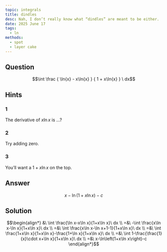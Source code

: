 ```yaml
---
topic: integrals
title: dindles
desc: Nah, I don’t really know what “dindles” are meant to be either.
date: 2025 June 17
tags:
  - ln
methods:
  - spot
  - layer cake
---
```



## Question
```math
\int
  \frac
    { \ln{x} - x\ln{x} }
    { 1 + x\ln{x} }
\ dx
```


## Hints

### 1
The derivative of $x\ln{x}$ is ...?

### 2
Try adding zero.

### 3
You’ll want a $1 + x\ln{x}$ on the top.


## Answer
```math
x-\ln\left(1+x\ln x\right)-c
```


## Solution

```math
\begin{align*}
  &\ \int \frac{\ln x-x\ln x}{1+x\ln x}\ dx
  \\ =&\ -\int \frac{x\ln x-\ln x}{1+x\ln x}\ dx
  \\ =&\ \int \frac{x\ln x-\ln x+1-1}{1+x\ln x}\ dx
  \\ =&\ \int \frac{1+x\ln x}{1+x\ln x}-\frac{1+\ln x}{1+x\ln x}\ dx
  \\ =&\ \int 1-\frac{\frac{1}{x}\cdot x+\ln x}{1+x\ln x}\ dx
  \\ =&\ x-\ln\left(1+x\ln x\right)-c
\end{align*}
```
